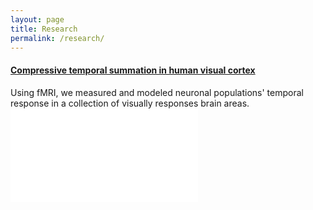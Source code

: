 ```yaml
---
layout: page
title: Research
permalink: /research/
---
```


#### [Compressive temporal summation in human visual cortex](https://www.jneurosci.org/content/jneuro/38/3/691.full.pdf) ####

Using fMRI, we measured and modeled neuronal populations' temporal response in a collection of visually responses brain areas.
![Illustration]({{site.baseurl}}/images/research/TRF_figure2.pdf)

